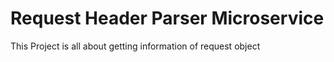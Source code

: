 # Request Header Parser Microservice

This Project is all about getting information of request object